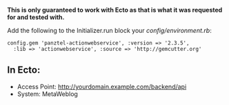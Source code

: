 **This is only guaranteed to work with Ecto as that is what it was requested for
and tested with.**

Add the following to the Initializer.run block your *config/environment.rb*:

    config.gem 'panztel-actionwebservice', :version => '2.3.5',
      :lib => 'actionwebservice', :source => 'http://gemcutter.org'

In Ecto:
--------

* Access Point: http://yourdomain.example.com/backend/api
* System: MetaWeblog
